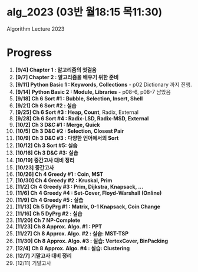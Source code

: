 # alg_2023 (03반 월18:15 목11:30)
Algorithm Lecture 2023

# Progress
1. **[9/4] Chapter 1 : 알고리즘의 첫걸음**
2. **[9/7] Chapter 2 : 알고리즘을 배우기 위한 준비**
3. **[9/11] Python Basic 1 : Keywords, Collections** - p02 Dictionary 까지 진행.
4. **[9/14] Python Basic 2 : Module, Libraries** - p08-6, p08-7 남았음
5. **[9/18] Ch 6 Sort #1 : Bubble, Selection, Insert, Shell**
6. **[9/21] Ch 6 Sort #2 : 실습**
7. **[9/25] Ch 6 Sort #3 : Heap, Count**, Radix, External
8. **[9/28] Ch 6 Sort #4 : Radix-LSD, Radix-MSD, External**
9. **[10/2] Ch 3 D&C #1 : Merge, Quick**
10. **[10/5] Ch 3 D&C #2 : Selection, Closest Pair**
11. **[10/9] Ch 3 D&C #3 : 다양한 언어에서의 Sort**
12. **[10/12] Ch 3 Sort #5: 실습**
13. **[10/16] Ch 3 D&C #3: 실습**
14. **[10/19] 중간고사 대비 정리**
15. **[10/23] 중간고사**
16. **[10/26] Ch 4 Greedy #1 : Coin, MST**
17. **[10/30] Ch 4 Greedy #2 : Kruskal, Prim**
18. **[11/2] Ch 4 Greedy #3 : Prim, Dijkstra, Knapsack, ...**
19. **[11/6] Ch 4 Greedy #4 : Set-Cover, Floyd-Warshall (Online)**
20. **[11/9] Ch 4 Greedy #5 : 실습**
21. **[11/13] Ch 5 DyPrg #1 : Matrix, 0-1 Knapsack, Coin Change**
22. **[11/16] Ch 5 DyPrg #2 : 실습**
23. **[11/20] Ch 7 NP-Complete**
24. **[11/23] Ch 8 Approx. Algo. #1 : PPT**
25. **[11/27] Ch 8 Approx. Algo. #2 : 실습: MST-TSP**
26. **[11/30] Ch 8 Approx. Algo. #3 : 실습: VertexCover, BinPacking**
27. **[12/4] Ch 8 Approx. Algo. #4 : 실습: Clustering**
28. **[12/7] 기말고사 대비 정리**
29. [12/11] 기말고사

